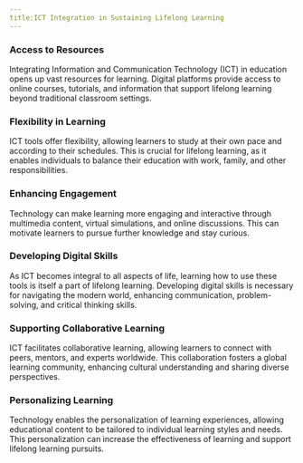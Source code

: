 ```yaml
---
title:ICT Integration in Sustaining Lifelong Learning
---
```


### Access to Resources

Integrating Information and Communication Technology (ICT) in education opens up vast resources for learning. Digital platforms provide access to online courses, tutorials, and information that support lifelong learning beyond traditional classroom settings.

### Flexibility in Learning

ICT tools offer flexibility, allowing learners to study at their own pace and according to their schedules. This is crucial for lifelong learning, as it enables individuals to balance their education with work, family, and other responsibilities.

### Enhancing Engagement

Technology can make learning more engaging and interactive through multimedia content, virtual simulations, and online discussions. This can motivate learners to pursue further knowledge and stay curious.

### Developing Digital Skills

As ICT becomes integral to all aspects of life, learning how to use these tools is itself a part of lifelong learning. Developing digital skills is necessary for navigating the modern world, enhancing communication, problem-solving, and critical thinking skills.

### Supporting Collaborative Learning

ICT facilitates collaborative learning, allowing learners to connect with peers, mentors, and experts worldwide. This collaboration fosters a global learning community, enhancing cultural understanding and sharing diverse perspectives.

### Personalizing Learning

Technology enables the personalization of learning experiences, allowing educational content to be tailored to individual learning styles and needs. This personalization can increase the effectiveness of learning and support lifelong learning pursuits.
